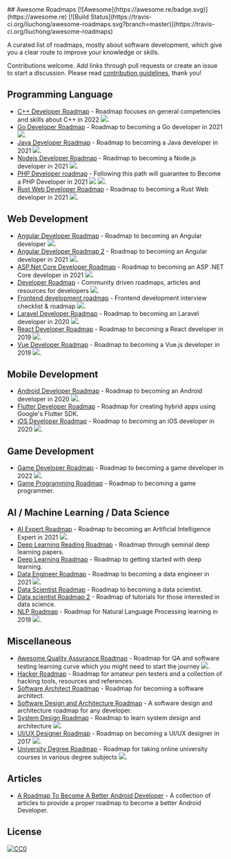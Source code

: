 <div class="github-widget" data-repo="liuchong/awesome-roadmaps"></div>
## Awesome Roadmaps [![Awesome](https://awesome.re/badge.svg)](https://awesome.re) [![Build Status](https://travis-ci.org/liuchong/awesome-roadmaps.svg?branch=master)](https://travis-ci.org/liuchong/awesome-roadmaps)

A curated list of roadmaps, mostly about software development, which give you a clear route to improve your knowledge or skills.

Contributions welcome.
Add links through pull requests or create an issue to start a discussion.
Please read [contribution guidelines](https://github.com/liuchong/awesome-roadmaps/blob/master/contributing.md), thank you!



## Programming Language
- [C++ Developer Roadmap](https://raw.githubusercontent.com/salmer/CppDeveloperRoadmap) - Roadmap focuses on general competencies and skills about C++ in 2022 [<img src="https://img.shields.io/badge/Roadmap-2022-green.svg">](https://raw.githubusercontent.com/salmer/CppDeveloperRoadmap).
- [Go Developer Roadmap](https://raw.githubusercontent.com/Alikhll/golang-developer-roadmap) - Roadmap to becoming a Go developer in 2021 [<img src="https://img.shields.io/badge/Roadmap-2021-green.svg">](https://raw.githubusercontent.com/Alikhll/golang-developer-roadmap).
- [Java Developer Roadmap](https://raw.githubusercontent.com/s4kibs4mi/java-developer-roadmap) - Roadmap to becoming a Java developer in 2021 [<img src="https://img.shields.io/badge/Roadmap-2021-green.svg">](https://raw.githubusercontent.com/s4kibs4mi/java-developer-roadmap).
- [Nodejs Developer Roadmap](https://raw.githubusercontent.com/aliyr/Nodejs-Developer-Roadmap) - Roadmap to becoming a Node.js developer in 2021 [<img src="https://img.shields.io/badge/Roadmap-2021-green.svg">](https://raw.githubusercontent.com/aliyr/Nodejs-Developer-Roadmap).
- [PHP Developer roadmap](https://raw.githubusercontent.com/thecodeholic/php-developer-roadmap) - Following this path will guarantee to Become a PHP Developer in 2021 [<img src="https://img.shields.io/badge/Roadmap-2021-green.svg">](https://raw.githubusercontent.com/thecodeholic/php-developer-roadmap) [<img src="https://img.shields.io/badge/YouTube-FF0000?logo=youtube">](https://raw.githubusercontent.com/thecodeholic/php-developer-roadmap).
- [Rust Web Developer Roadmap](https://raw.githubusercontent.com/anshulrgoyal/rust-web-developer-roadmap) - Roadmap to becoming a Rust Web developer in 2021 [<img src="https://img.shields.io/badge/Roadmap-2021-green.svg">](https://raw.githubusercontent.com/anshulrgoyal/rust-web-developer-roadmap).


## Web Development
- [Angular Developer Roadmap](https://raw.githubusercontent.com/sulco/angular-developer-roadmap) - Roadmap to becoming an Angular developer [<img src="https://img.shields.io/badge/Roadmap-2018-yellow.svg">](https://raw.githubusercontent.com/sulco/angular-developer-roadmap).
- [Angular Developer Roadmap 2](https://raw.githubusercontent.com/saifaustcse/angular-developer-roadmap) - Roadmap to becoming an Angular developer in 2021 [<img src="https://img.shields.io/badge/Roadmap-2021-green.svg">](https://raw.githubusercontent.com/saifaustcse/angular-developer-roadmap).
- [ASP.Net Core Developer Roadmap](https://raw.githubusercontent.com/MoienTajik/AspNetCore-Developer-Roadmap) - Roadmap to becoming an ASP .NET Core developer in 2021 [<img src="https://img.shields.io/badge/Roadmap-2021-green.svg">](https://raw.githubusercontent.com/MoienTajik/AspNetCore-Developer-Roadmap).
- [Developer Roadmap](https://raw.githubusercontent.com/kamranahmedse/developer-roadmap) - Community driven roadmaps, articles and resources for developers [<img src="https://img.shields.io/badge/Roadmap-2022-green.svg">](https://raw.githubusercontent.com/kamranahmedse/developer-roadmap).
- [Frontend development roadmap](https://raw.githubusercontent.com/sadanandpai/frontend-learning-kit/blob/main/public/2024_FE_roadmap.pdf) - Frontend development interview checklist & roadmap [<img src="https://img.shields.io/badge/Roadmap-2024-green.svg">](https://raw.githubusercontent.com/sadanandpai/frontend-learning-kit/blob/main/public/2024_FE_roadmap.pdf).
- [Laravel Developer Roadmap](https://raw.githubusercontent.com/Hasnayeen/laravel-developer-roadmap) - Roadmap to becoming an Laravel developer in 2020 [<img src="https://img.shields.io/badge/Roadmap-2020-yellowgreen.svg">](https://raw.githubusercontent.com/Hasnayeen/laravel-developer-roadmap).
- [React Developer Roadmap](https://raw.githubusercontent.com/adam-golab/react-developer-roadmap) - Roadmap to becoming a React developer in 2019 [<img src="https://img.shields.io/badge/Roadmap-2019-yellowgreen.svg">](https://raw.githubusercontent.com/adam-golab/react-developer-roadmap).
- [Vue Developer Roadmap](https://raw.githubusercontent.com/flaviocopes/vue-developer-roadmap) - Roadmap to becoming a Vue.js developer in 2019 [<img src="https://img.shields.io/badge/Roadmap-2019-yellowgreen.svg">](https://raw.githubusercontent.com/flaviocopes/vue-developer-roadmap).

## Mobile Development
- [Android Developer Roadmap](https://raw.githubusercontent.com/anacoimbrag/android-developer-roadmap) - Roadmap to becoming an Android developer in 2020 [<img src="https://img.shields.io/badge/Roadmap-2020-yellowgreen.svg">](https://raw.githubusercontent.com/anacoimbrag/android-developer-roadmap).
- [Flutter Developer Roadmap](https://github.com/olexale/flutter_roadmap) - Roadmap for creating hybrid apps using Google's Flutter SDK.
- [iOS Developer Roadmap](https://raw.githubusercontent.com/BohdanOrlov/iOS-Developer-Roadmap) - Roadmap to becoming an iOS developer in 2020 [<img src="https://img.shields.io/badge/Roadmap-2020-yellowgreen.svg">](https://raw.githubusercontent.com/BohdanOrlov/iOS-Developer-Roadmap).

## Game Development
- [Game Developer Roadmap](https://raw.githubusercontent.com/utilForever/game-developer-roadmap) - Roadmap to becoming a game developer in 2022 [<img src="https://img.shields.io/badge/Roadmap-2022-green.svg">](https://raw.githubusercontent.com/utilForever/game-developer-roadmap).
- [Game Programming Roadmap](https://github.com/miloyip/game-programmer) - Roadmap to becoming a game programmer.

## AI / Machine Learning / Data Science
- [AI Expert Roadmap](https://raw.githubusercontent.com/AMAI-GmbH/AI-Expert-Roadmap) - Roadmap to becoming an Artificial Intelligence Expert in 2021 [<img src="https://img.shields.io/badge/Roadmap-2021-green.svg">](https://raw.githubusercontent.com/AMAI-GmbH/AI-Expert-Roadmap).
- [Deep Learning Reading Roadmap](https://github.com/floodsung/Deep-Learning-Papers-Reading-Roadmap) - Roadmap through seminal deep learning papers.
- [Deep Learning Roadmap](https://github.com/machinelearningmindset/deep-learning-roadmap) - Roadmap to getting started with deep learning.
- [Data Engineer Roadmap](https://raw.githubusercontent.com/datastacktv/data-engineer-roadmap) - Roadmap to becoming a data engineer in 2021 [<img src="https://img.shields.io/badge/Roadmap-2021-green.svg">](https://raw.githubusercontent.com/datastacktv/data-engineer-roadmap).
- [Data Scientist Roadmap](https://github.com/hasbrain/data-science-roadmap) - Roadmap to becoming a data scientist.
- [Data scientist Roadmap 2](https://github.com/MrMimic/data-scientist-roadmap) - Roadmap of tutorials for those interested in data science.
- [NLP Roadmap](https://raw.githubusercontent.com/graykode/nlp-roadmap) - Roadmap for Natural Language Processing learning in 2019 [<img src="https://img.shields.io/badge/Roadmap-2019-yellowgreen.svg">](https://raw.githubusercontent.com/graykode/nlp-roadmap).

## Miscellaneous
- [Awesome Quality Assurance Roadmap](https://raw.githubusercontent.com/fityanos/awesome-quality-assurance-roadmap) - Roadmap for QA and software testing learning curve which you might need to start the journey [<img src="https://img.shields.io/badge/Roadmap-2021-green.svg">](https://raw.githubusercontent.com/fityanos/awesome-quality-assurance-roadmap).
- [Hacker Roadmap](https://github.com/Sundowndev/hacker-roadmap) - Roadmap for amateur pen testers and a collection of hacking tools, resources and references.
- [Software Architect Roadmap](https://github.com/AlaaAttya/software-architect-roadmap) - Roadmap for becoming a software architect.
- [Software Design and Architecture Roadmap](https://github.com/stemmlerjs/software-design-and-architecture-roadmap) - A software design and architecture roadmap for any developer.
- [System Design Roadmap](https://raw.githubusercontent.com/mohsenshafiei/system-design-master-plan) - Roadmap to learn system design and architecture [<img src="https://img.shields.io/badge/Roadmap-2021-green.svg">](https://raw.githubusercontent.com/mohsenshafiei/system-design-master-plan).
- [UI/UX Designer Roadmap](https://raw.githubusercontent.com/togiberlin/ui-ux-designer-roadmap) - Roadmap on becoming a UI/UX designer in 2017 [<img src="https://img.shields.io/badge/Roadmap-2017-yellow.svg">](https://raw.githubusercontent.com/togiberlin/ui-ux-designer-roadmap).
- [University Degree Roadmap](https://raw.githubusercontent.com/nietsymerej/collecobrary) - Roadmap for taking online university courses in various degree subjects [<img src="https://img.shields.io/badge/Roadmap-2021-green.svg">](https://raw.githubusercontent.com/nietsymerej/collecobrary).

## Articles
- [A Roadmap To Become A Better Android Developer](https://medium.com/mindorks/a-roadmap-to-become-a-better-android-developer-3038cf7f8c8d) - A collection of articles to provide a proper roadmap to become a better Android Developer.

## License

[![CC0](http://mirrors.creativecommons.org/presskit/buttons/88x31/svg/cc-zero.svg)](https://creativecommons.org/publicdomain/zero/1.0/)
